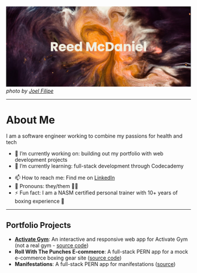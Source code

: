 [![MasterHead](github_banner.png)](https://github.com/reed-mcdaniel-716/reed-mcdaniel-716)
_photo by [Joel Filipe](https://unsplash.com/@joelfilip)_

---

# About Me

I am a software engineer working to combine my passions for health and tech

<!-- Focusing on building more inclusive communities around fitness, nutrition, and wellness -->

- 🔭 I’m currently working on: building out my portfolio with web development projects
- 🌱 I’m currently learning: full-stack development through Codecademy
<!--
  - 👯 I’m looking to collaborate on ...
  - 🤔 I’m looking for help with ...
  - 💬 Ask me about ...
-->
- 📫 How to reach me: Find me on [LinkedIn](https://www.linkedin.com/in/reed-mcdaniel)
- 🙂 Pronouns: they/them 🏳️‍🌈
- ⚡ Fun fact: I am a NASM certified personal trainer with 10+ years of boxing experience 🥊

---

## Portfolio Projects

- **[Activate Gym](https://radiant-stroopwafel-8d84a2.netlify.app/)**: An interactive and responsive web app for Activate Gym (not a real gym - [source code](https://github.com/reed-mcdaniel-716/Activate_Gym_Web))
- **Roll With The Punches E-commerce**: A full-stack PERN app for a mock e-commerce boxing gear site ([source code](https://github.com/reed-mcdaniel-716/roll_with_the_punches_ecommerce))
- **Manifestations**: A full-stack PERN app for manifestations ([source](https://github.com/reed-mcdaniel-716/manifestations))
